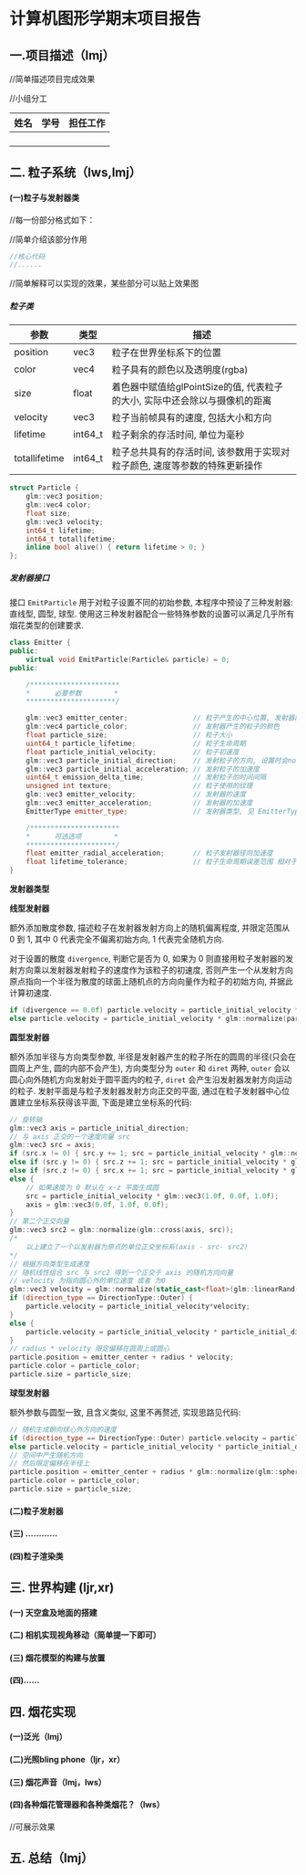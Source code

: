 # 计算机图形学期末项目报告

## 一.项目描述（lmj）

//简单描述项目完成效果

//小组分工

| 姓名 | 学号 | 担任工作 |
| :--: | :--: | :------: |
|      |      |          |
|      |      |          |
|      |      |          |
|      |      |          |

## 二. 粒子系统（lws,lmj）

#### (一)粒子与发射器类

//每一份部分格式如下：

//简单介绍该部分作用

```cpp
//核心代码
//......
```

//简单解释可以实现的效果，某些部分可以贴上效果图

##### 粒子类

|参数|类型|描述|
|--|--|--|
|position|vec3|粒子在世界坐标系下的位置|
|color|vec4|粒子具有的颜色以及透明度(rgba)|
|size|float|着色器中赋值给glPointSize的值, 代表粒子的大小, 实际中还会除以与摄像机的距离|
|velocity|vec3|粒子当前帧具有的速度, 包括大小和方向|
|lifetime|int64_t|粒子剩余的存活时间, 单位为毫秒|
|totallifetime|int64_t|粒子总共具有的存活时间, 该参数用于实现对粒子颜色, 速度等参数的特殊更新操作|

```c++
struct Particle {
    glm::vec3 position;
    glm::vec4 color;
    float size;
    glm::vec3 velocity;
    int64_t lifetime;
    int64_t totallifetime;
    inline bool alive() { return lifetime > 0; }
};
```

##### 发射器接口

接口 `EmitParticle` 用于对粒子设置不同的初始参数, 本程序中预设了三种发射器: 直线型, 圆型, 球型. 使用这三种发射器配合一些特殊参数的设置可以满足几乎所有烟花类型的创建要求.

```c++
class Emitter {
public:
    virtual void EmitParticle(Particle& particle) = 0;
public:

    /**********************
    *      必要参数        *
    **********************/

    glm::vec3 emitter_center;                // 粒子产生的中心位置, 发射器的中心
    glm::vec4 particle_color;                // 发射器产生的粒子的颜色
    float particle_size;                     // 粒子大小
    uint64_t particle_lifetime;              // 粒子生命周期
    float particle_initial_velocity;         // 粒子初速度
    glm::vec3 particle_initial_direction;    // 发射粒子的方向, 设置时会normalize
    glm::vec3 particle_initial_acceleration; // 发射粒子的加速度
    uint64_t emission_delta_time;            // 发射粒子的时间间隔
    unsigned int texture;                    // 粒子使用的纹理
    glm::vec3 emitter_velocity;              // 发射器的速度
    glm::vec3 emitter_acceleration;          // 发射器的加速度
    EmitterType emitter_type;                // 发射器类型, 见 EmitterType 定义

    /**********************
    *      可选选项        *
    **********************/
    float emitter_radial_acceleration;       // 粒子发射器径向加速度
    float lifetime_tolerance;                // 粒子生命周期误差范围 相对于生命周期的百分比
}
```

**发射器类型**

**线型发射器**

额外添加散度参数, 描述粒子在发射器发射方向上的随机偏离程度, 并限定范围从 0 到 1, 其中 0 代表完全不偏离初始方向, 1 代表完全随机方向.

对于设置的散度 `divergence`, 判断它是否为 0, 如果为 0 则直接用粒子发射器的发射方向乘以发射器发射粒子的速度作为该粒子的初速度, 否则产生一个从发射方向原点指向一个半径为散度的球面上随机点的方向向量作为粒子的初始方向, 并据此计算初速度. 

```c++
if (divergence == 0.0f) particle.velocity = particle_initial_velocity * particle_initial_direction;
else particle.velocity = particle_initial_velocity * glm::normalize(particle_initial_direction - 2.0f * divergence * glm::normalize(glm::sphericalRand(divergence)));
```

**圆型发射器**

额外添加半径与方向类型参数, 半径是发射器产生的粒子所在的圆周的半径(只会在圆周上产生, 圆的内部不会产生), 方向类型分为 `outer` 和 `diret` 两种, `outer` 会以圆心向外随机方向发射处于圆平面内的粒子, `diret` 会产生沿发射器发射方向运动的粒子. 发射平面是与粒子发射器发射方向正交的平面, 通过在粒子发射器中心位置建立坐标系获得该平面, 下面是建立坐标系的代码:

```c++
// 旋转轴
glm::vec3 axis = particle_initial_direction;
// 与 axis 正交的一个速度向量 src
glm::vec3 src = axis;
if (src.x != 0) { src.y += 1; src = particle_initial_velocity * glm::normalize(glm::cross(src, particle_initial_direction)); }
else if (src.y != 0) { src.z += 1; src = particle_initial_velocity * glm::normalize(glm::cross(src, particle_initial_direction)); }
else if (src.z != 0) { src.x += 1; src = particle_initial_velocity * glm::normalize(glm::cross(src, particle_initial_direction)); }
else {
    // 如果速度为 0 默认在 x-z 平面生成圆
    src = particle_initial_velocity * glm::vec3(1.0f, 0.0f, 1.0f);
    axis = glm::vec3(0.0f, 1.0f, 0.0f);
}
// 第二个正交向量
glm::vec3 src2 = glm::normalize(glm::cross(axis, src));
/*
    以上建立了一个以发射器为原点的单位正交坐标系(axis - src- src2)
*/
// 根据方向类型生成速度
// 随机线性组合 src 与 src2 得到一个正交于 axis 的随机方向向量
// velocity 为指向圆心外的单位速度 或者 为0
glm::vec3 velocity = glm::normalize(static_cast<float>(glm::linearRand(-1.0, 1.0)) * src2 + static_cast<float>(glm::linearRand(-1.0, 1.0)) * src);
if (direction_type == DirectionType::Outer) {
    particle.velocity = particle_initial_velocity*velocity;
}
else {
    particle.velocity = particle_initial_velocity * particle_initial_direction;
}
// radius * velocity 限定偏移在圆周上或圆心
particle.position = emitter_center + radius * velocity;
particle.color = particle_color;
particle.size = particle_size;
```

**球型发射器**

额外参数与圆型一致, 且含义类似, 这里不再赘述, 实现思路见代码:
```c++
// 随机生成朝向球心外方向的速度
if (direction_type == DirectionType::Outer) particle.velocity = particle_initial_velocity * glm::normalize(glm::sphericalRand(1.0f));
else particle.velocity = particle_initial_velocity * particle_initial_direction;
// 空间中产生随机方向
// 然后限定偏移在半径上
particle.position = emitter_center + radius * glm::normalize(glm::sphericalRand(1.0f));
particle.color = particle_color;
particle.size = particle_size;
```

#### (二)粒子发射器



#### (三) …………



#### (四)粒子渲染类



## 三. 世界构建 (ljr,xr)

#### (一) 天空盒及地面的搭建



#### (二) 相机实现视角移动（简单提一下即可）



#### (三) 烟花模型的构建与放置



#### (四)……



## 四. 烟花实现 

#### (一)泛光（lmj）



#### (二)光照bling phone（ljr，xr）



#### (三) 烟花声音（lmj，lws）



#### (四)各种烟花管理器和各种类烟花？（lws）

//可展示效果



## 五. 总结（lmj）